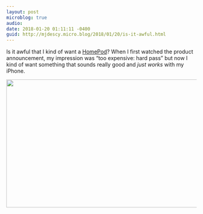 ```yaml
---
layout: post
microblog: true
audio: 
date: 2018-01-20 01:11:11 -0400
guid: http://mjdescy.micro.blog/2018/01/20/is-it-awful.html
---
```

Is it awful that I kind of want a [HomePod](https://www.macrumors.com/2018/01/19/apple-homepod-fcc-approval/)? When I first watched the product announcement, my impression was “too expensive: hard pass” but now I kind of want something that sounds really good and _just works_ with my iPhone.

<img src="http://mjdescy.micro.blog/uploads/2018/7eafcf55d3.jpg" width="600" height="338" />
